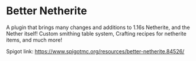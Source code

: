 # Better Netherite
A plugin that brings many changes and additions to 1.16s Netherite, and the Nether itself! Custom smithing table system, Crafting recipes for netherite items, and much more!
 
Spigot link: https://www.spigotmc.org/resources/better-netherite.84526/

